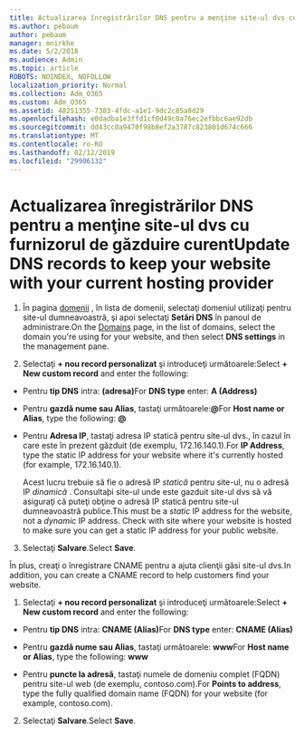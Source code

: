 ```yaml
---
title: Actualizarea înregistrărilor DNS pentru a menţine site-ul dvs cu furnizorul de găzduire curent
ms.author: pebaum
author: pebaum
manager: mnirkhe
ms.date: 5/2/2018
ms.audience: Admin
ms.topic: article
ROBOTS: NOINDEX, NOFOLLOW
localization_priority: Normal
ms.collection: Adm_O365
ms.custom: Adm_O365
ms.assetid: 48251355-7383-4fdc-a1e1-9dc2c85a8d29
ms.openlocfilehash: e0dadba1e3ffd1cf0d49c0a76ec2efbbc6ae92db
ms.sourcegitcommit: dd43cc0a9470f98b8ef2a3787c823801d674c666
ms.translationtype: MT
ms.contentlocale: ro-RO
ms.lasthandoff: 02/12/2019
ms.locfileid: "29906132"
---
```

# <a name="update-dns-records-to-keep-your-website-with-your-current-hosting-provider"></a><span data-ttu-id="8ac10-102">Actualizarea înregistrărilor DNS pentru a menţine site-ul dvs cu furnizorul de găzduire curent</span><span class="sxs-lookup"><span data-stu-id="8ac10-102">Update DNS records to keep your website with your current hosting provider</span></span>

1. <span data-ttu-id="8ac10-103">În pagina [domenii](https://portal.office.com/adminportal/home#/Domains) , în lista de domenii, selectaţi domeniul utilizaţi pentru site-ul dumneavoastră, şi apoi selectaţi **Setări DNS** în panoul de administrare.</span><span class="sxs-lookup"><span data-stu-id="8ac10-103">On the [Domains](https://portal.office.com/adminportal/home#/Domains) page, in the list of domains, select the domain you're using for your website, and then select **DNS settings** in the management pane.</span></span> 
    
2. <span data-ttu-id="8ac10-104">Selectaţi **+ nou record personalizat** şi introduceţi următoarele:</span><span class="sxs-lookup"><span data-stu-id="8ac10-104">Select **+ New custom record** and enter the following:</span></span> 
    
  - <span data-ttu-id="8ac10-105">Pentru **tip DNS** intra: **(adresa)**</span><span class="sxs-lookup"><span data-stu-id="8ac10-105">For **DNS type** enter: **A (Address)**</span></span>
    
  - <span data-ttu-id="8ac10-106">Pentru **gazdă nume sau Alias**, tastaţi următoarele:**@**</span><span class="sxs-lookup"><span data-stu-id="8ac10-106">For **Host name or Alias**, type the following: **@**</span></span>
    
  - <span data-ttu-id="8ac10-107">Pentru **Adresa IP**, tastaţi adresa IP statică pentru site-ul dvs., în cazul în care este în prezent găzduit (de exemplu, 172.16.140.1).</span><span class="sxs-lookup"><span data-stu-id="8ac10-107">For **IP Address**, type the static IP address for your website where it's currently hosted (for example, 172.16.140.1).</span></span> 
    
    <span data-ttu-id="8ac10-p101">Acest lucru trebuie să fie o adresă IP *statică* pentru site-ul, nu o adresă IP *dinamică* . Consultaþi site-ul unde este gazduit site-ul dvs să vă asiguraţi că puteţi obţine o adresă IP statică pentru site-ul dumneavoastră publice.</span><span class="sxs-lookup"><span data-stu-id="8ac10-p101">This must be a  *static*  IP address for the website, not a  *dynamic*  IP address. Check with site where your website is hosted to make sure you can get a static IP address for your public website.</span></span> 
    
3. <span data-ttu-id="8ac10-110">Selectaţi **Salvare**.</span><span class="sxs-lookup"><span data-stu-id="8ac10-110">Select **Save**.</span></span> 
    
<span data-ttu-id="8ac10-111">În plus, creaţi o înregistrare CNAME pentru a ajuta clienţii găsi site-ul dvs.</span><span class="sxs-lookup"><span data-stu-id="8ac10-111">In addition, you can create a CNAME record to help customers find your website.</span></span>
  
1. <span data-ttu-id="8ac10-112">Selectaţi **+ nou record personalizat** şi introduceţi următoarele:</span><span class="sxs-lookup"><span data-stu-id="8ac10-112">Select **+ New custom record** and enter the following:</span></span> 
    
  - <span data-ttu-id="8ac10-113">Pentru **tip DNS** intra: **CNAME (Alias)**</span><span class="sxs-lookup"><span data-stu-id="8ac10-113">For **DNS type** enter: **CNAME (Alias)**</span></span>
    
  - <span data-ttu-id="8ac10-114">Pentru **gazdă nume sau Alias**, tastaţi următoarele: **www**</span><span class="sxs-lookup"><span data-stu-id="8ac10-114">For **Host name or Alias**, type the following: **www**</span></span>
    
  - <span data-ttu-id="8ac10-115">Pentru **puncte la adresă**, tastaţi numele de domeniu complet (FQDN) pentru site-ul web (de exemplu, contoso.com).</span><span class="sxs-lookup"><span data-stu-id="8ac10-115">For **Points to address**, type the fully qualified domain name (FQDN) for your website (for example, contoso.com).</span></span> 
    
2. <span data-ttu-id="8ac10-116">Selectaţi **Salvare**.</span><span class="sxs-lookup"><span data-stu-id="8ac10-116">Select **Save**.</span></span> 
    

